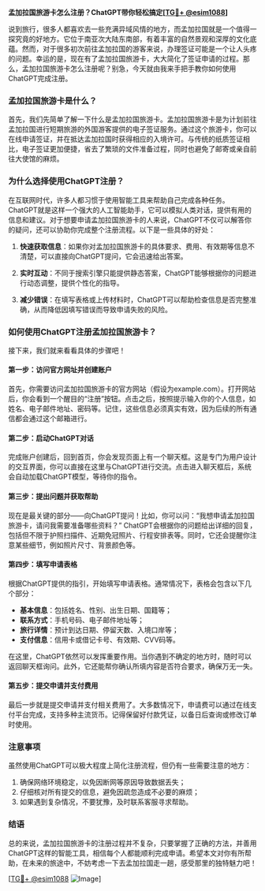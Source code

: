 **孟加拉国旅游卡怎么注册？ChatGPT带你轻松搞定[[TG💪+ @esim1088](https://t.me/s/esim1088)]**

说到旅行，很多人都喜欢去一些充满异域风情的地方，而孟加拉国就是一个值得一探究竟的好地方。它位于南亚次大陆东南部，有着丰富的自然景观和深厚的文化底蕴。然而，对于很多初次前往孟加拉国的游客来说，办理签证可能是一个让人头疼的问题。幸运的是，现在有了孟加拉国旅游卡，大大简化了签证申请的过程。那么，孟加拉国旅游卡怎么注册呢？别急，今天就由我来手把手教你如何使用ChatGPT完成注册。

### 孟加拉国旅游卡是什么？

首先，我们先简单了解一下什么是孟加拉国旅游卡。孟加拉国旅游卡是为计划前往孟加拉国进行短期旅游的外国游客提供的电子签证服务。通过这个旅游卡，你可以在线申请签证，并在抵达孟加拉国时获得相应的入境许可。与传统的纸质签证相比，电子签证更加便捷，省去了繁琐的文件准备过程，同时也避免了邮寄或亲自前往大使馆的麻烦。

### 为什么选择使用ChatGPT注册？

在互联网时代，许多人都习惯于使用智能工具来帮助自己完成各种任务。ChatGPT就是这样一个强大的人工智能助手，它可以模拟人类对话，提供有用的信息和建议。对于想要申请孟加拉国旅游卡的人来说，ChatGPT不仅可以解答你的疑问，还可以协助你完成整个注册流程。以下是一些具体的好处：

1. **快速获取信息**：如果你对孟加拉国旅游卡的具体要求、费用、有效期等信息不清楚，可以直接向ChatGPT提问，它会迅速给出答案。
   
2. **实时互动**：不同于搜索引擎只能提供静态答案，ChatGPT能够根据你的问题进行动态调整，提供个性化的指导。

3. **减少错误**：在填写表格或上传材料时，ChatGPT可以帮助检查信息是否完整准确，从而降低因填写错误而导致申请失败的风险。

### 如何使用ChatGPT注册孟加拉国旅游卡？

接下来，我们就来看看具体的步骤吧！

#### 第一步：访问官方网址并创建账户

首先，你需要访问孟加拉国旅游卡的官方网站（假设为example.com）。打开网站后，你会看到一个醒目的“注册”按钮。点击之后，按照提示输入你的个人信息，如姓名、电子邮件地址、密码等。记住，这些信息必须真实有效，因为后续的所有通信都会通过这个邮箱进行。

#### 第二步：启动ChatGPT对话

完成账户创建后，回到首页，你会发现页面上有一个聊天框。这是专门为用户设计的交互界面，你可以直接在这里与ChatGPT进行交流。点击进入聊天框后，系统会自动加载ChatGPT模型，等待你的指令。

#### 第三步：提出问题并获取帮助

现在是最关键的部分——向ChatGPT提问！比如，你可以问：“我想申请孟加拉国旅游卡，请问我需要准备哪些资料？” ChatGPT会根据你的问题给出详细的回复，包括但不限于护照扫描件、近期免冠照片、行程安排表等。同时，它还会提醒你注意某些细节，例如照片尺寸、背景颜色等。

#### 第四步：填写申请表格

根据ChatGPT提供的指引，开始填写申请表格。通常情况下，表格会包含以下几个部分：

- **基本信息**：包括姓名、性别、出生日期、国籍等；
- **联系方式**：手机号码、电子邮件地址等；
- **旅行详情**：预计到达日期、停留天数、入境口岸等；
- **支付信息**：信用卡或借记卡号、有效期、CVV码等。

在这里，ChatGPT依然可以发挥重要作用。当你遇到不确定的地方时，随时可以返回聊天框询问。此外，它还能帮你确认所填内容是否符合要求，确保万无一失。

#### 第五步：提交申请并支付费用

最后一步就是提交申请并支付相关费用了。大多数情况下，申请费可以通过在线支付平台完成，支持多种主流货币。记得保留好付款凭证，以备日后查询或修改订单时使用。

### 注意事项

虽然使用ChatGPT可以极大程度上简化注册流程，但仍有一些需要注意的地方：

1. 确保网络环境稳定，以免因断网等原因导致数据丢失；
2. 仔细核对所有提交的信息，避免因疏忽造成不必要的麻烦；
3. 如果遇到复杂情况，不要犹豫，及时联系客服寻求帮助。

### 结语

总的来说，孟加拉国旅游卡的注册过程并不复杂，只要掌握了正确的方法，并善用ChatGPT这样的智能工具，相信每个人都能顺利完成申请。希望本文对你有所帮助，在未来的旅途中，不妨考虑一下去孟加拉国走一趟，感受那里的独特魅力吧！

[[TG💪+ @esim1088](https://t.me/s/esim1088) ![Image](https://i.postimg.cc/4NQfJmqS/Snipaste-2025-05-13-00-14-12.png)]